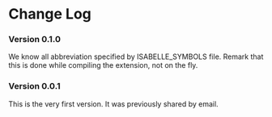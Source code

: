 # Change Log


### Version 0.1.0

We know all abbreviation specified by ISABELLE_SYMBOLS file. Remark that this is done while compiling
the extension, not on the fly.


### Version 0.0.1

This is the very first version. It was previously shared by email.